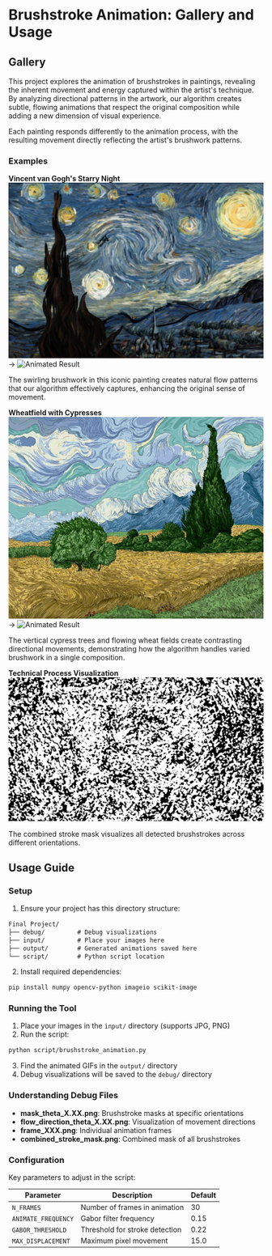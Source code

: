 # Brushstroke Animation: Gallery and Usage

## Gallery

This project explores the animation of brushstrokes in paintings, revealing the inherent movement and energy captured within the artist's technique. By analyzing directional patterns in the artwork, our algorithm creates subtle, flowing animations that respect the original composition while adding a new dimension of visual experience.

Each painting responds differently to the animation process, with the resulting movement directly reflecting the artist's brushwork patterns.

### Examples

**Vincent van Gogh's Starry Night**
![Starry Night Original](./stary-night.png) → ![Animated Result](./output/animated_stary-night.gif)

The swirling brushwork in this iconic painting creates natural flow patterns that our algorithm effectively captures, enhancing the original sense of movement.

**Wheatfield with Cypresses**
![Wheatfield Original](./wheatfield-with-cypresses.jpg) → ![Animated Result](./output/animated_wheatfield-with-cypresses.gif)

The vertical cypress trees and flowing wheat fields create contrasting directional movements, demonstrating how the algorithm handles varied brushwork in a single composition.

**Technical Process Visualization**
![Combined Stroke Mask](./debug/combined_stroke_mask.png)

The combined stroke mask visualizes all detected brushstrokes across different orientations.

## Usage Guide

### Setup

1. Ensure your project has this directory structure:
```
Final Project/
├── debug/         # Debug visualizations 
├── input/         # Place your images here
├── output/        # Generated animations saved here
└── script/        # Python script location
```

2. Install required dependencies:
```bash
pip install numpy opencv-python imageio scikit-image
```

### Running the Tool

1. Place your images in the `input/` directory (supports JPG, PNG)
2. Run the script:
```bash
python script/brushstroke_animation.py
```
3. Find the animated GIFs in the `output/` directory
4. Debug visualizations will be saved to the `debug/` directory

### Understanding Debug Files

- **mask_theta_X.XX.png**: Brushstroke masks at specific orientations
- **flow_direction_theta_X.XX.png**: Visualization of movement directions
- **frame_XXX.png**: Individual animation frames
- **combined_stroke_mask.png**: Combined mask of all brushstrokes

### Configuration

Key parameters to adjust in the script:

| Parameter | Description | Default |
|-----------|-------------|---------|
| `N_FRAMES` | Number of frames in animation | 30 |
| `ANIMATE_FREQUENCY` | Gabor filter frequency | 0.15 |
| `GABOR_THRESHOLD` | Threshold for stroke detection | 0.22 |
| `MAX_DISPLACEMENT` | Maximum pixel movement | 15.0 |
